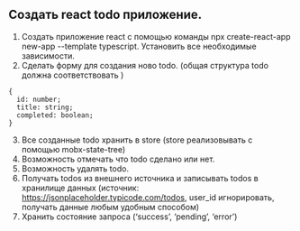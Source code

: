 ## Создать react todo приложение.

1. Создать приложение react с помощью команды npx create-react-app
new-app --template typescript. Установить все необходимые
зависимости.
2. Сделать форму для создания ново todo. (общая структура todo
должна соответствовать )
```
{
  id: number;
  title: string;
  completed: boolean;
}
```

3. Все созданные todo хранить в store (store реализовывать с помощью
mobx-state-tree)
4. Возможность отмечать что todo сделано или нет.
5. Возможность удалять todo.
6. Получать todos из внешнего источника и записывать todos в
хранилище данных (источник:
<https://jsonplaceholder.typicode.com/todos>, user_id игнорировать,
получать данные любым удобным способом)
7. Хранить состояние запроса (‘success’, ‘pending’, ‘error’)
